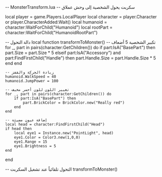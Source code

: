 -- MonsterTransform.lua
-- سكربت يحول الشخصية إلى وحش عملاق

local player = game.Players.LocalPlayer
local character = player.Character or player.CharacterAdded:Wait()
local humanoid = character:WaitForChild("Humanoid")
local rootPart = character:WaitForChild("HumanoidRootPart")

-- دالة التحول
local function transformToMonster()
    -- تكبير الشخصية 5 أضعاف
    for _, part in pairs(character:GetChildren()) do
        if part:IsA("BasePart") then
            part.Size = part.Size * 5
        elseif part:IsA("Accessory") and part:FindFirstChild("Handle") then
            part.Handle.Size = part.Handle.Size * 5
        end
    end

    -- زيادة الحركة والقفز
    humanoid.WalkSpeed = 40
    humanoid.JumpPower = 100

    -- تغيير اللون للون أحمر مخيف
    for _, part in pairs(character:GetChildren()) do
        if part:IsA("BasePart") then
            part.BrickColor = BrickColor.new("Really red")
        end
    end

    -- إضافة عيون مضيئة
    local head = character:FindFirstChild("Head")
    if head then
        local eye1 = Instance.new("PointLight", head)
        eye1.Color = Color3.new(1,0,0)
        eye1.Range = 15
        eye1.Brightness = 5
    end
end

-- التحول تلقائياً عند تشغيل السكربت
transformToMonster()
